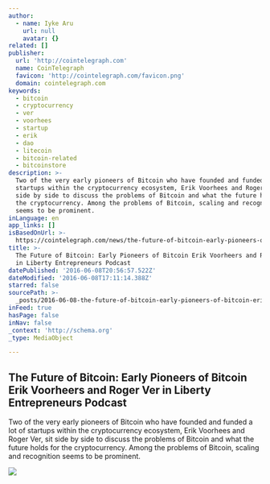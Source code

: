 ```yaml
---
author:
  - name: Iyke Aru
    url: null
    avatar: {}
related: []
publisher:
  url: 'http://cointelegraph.com'
  name: CoinTelegraph
  favicon: 'http://cointelegraph.com/favicon.png'
  domain: cointelegraph.com
keywords:
  - bitcoin
  - cryptocurrency
  - ver
  - voorhees
  - startup
  - erik
  - dao
  - litecoin
  - bitcoin-related
  - bitcoinstore
description: >-
  Two of the very early pioneers of Bitcoin who have founded and funded a lot of
  startups within the cryptocurrency ecosystem, Erik Voorhees and Roger Ver, sit
  side by side to discuss the problems of Bitcoin and what the future holds for
  the cryptocurrency. Among the problems of Bitcoin, scaling and recognition
  seems to be prominent.
inLanguage: en
app_links: []
isBasedOnUrl: >-
  https://cointelegraph.com/news/the-future-of-bitcoin-early-pioneers-of-bitcoin-erik-voorheers-and-roger-ver-in-liberty-entrepreneurs-podcast
title: >-
  The Future of Bitcoin: Early Pioneers of Bitcoin Erik Voorheers and Roger Ver
  in Liberty Entrepreneurs Podcast
datePublished: '2016-06-08T20:56:57.522Z'
dateModified: '2016-06-08T17:11:14.388Z'
starred: false
sourcePath: >-
  _posts/2016-06-08-the-future-of-bitcoin-early-pioneers-of-bitcoin-erik-voorhe.md
inFeed: true
hasPage: false
inNav: false
_context: 'http://schema.org'
_type: MediaObject

---
```

<article style=""><h1>The Future of Bitcoin: Early Pioneers of Bitcoin Erik Voorheers and Roger Ver in Liberty Entrepreneurs Podcast</h1><p>Two of the very early pioneers of Bitcoin who have founded and funded a lot of startups within the cryptocurrency ecosystem, Erik Voorhees and Roger Ver, sit side by side to discuss the problems of Bitcoin and what the future holds for the cryptocurrency. Among the problems of Bitcoin, scaling and recognition seems to be prominent.</p><img src="http://cointelegraph.com/images/725_aHR0cDovL2NvaW50ZWxlZ3JhcGguY29tL3N0b3JhZ2UvdXBsb2Fkcy92aWV3LzgxYTdhN2E3OThlN2ZhNGExMDA5YTlkZjdlOWYzYWI5LmpwZw==.jpg" /></article>